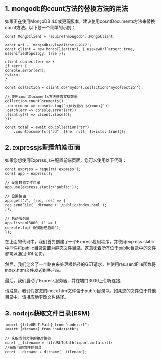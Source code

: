 ## 1. mongodb的count方法的替换方法的用法

如果正在使用MongoDB 4.0或更高版本，建议使用countDocuments方法来替换count方法。以下是一个简单的示例：

```node
const MongoClient = require('mongodb').MongoClient;

const uri = 'mongodb://localhost:27017';
const client = new MongoClient(uri, { useNewUrlParser: true, useUnifiedTopology: true });

client.connect(err => {
if (err) {
console.error(err);
return;
}

const collection = client.db('mydb').collection('mycollection');

// 使用countDocuments方法获取文档数量
collection.countDocuments()
.then(count => console.log(`文档数量为 ${count}`))
.catch(err => console.error(err))
.finally(() => client.close());
});

const total = await db.collection("tr")
	.countDocuments({"id": {$ne: null, $exists: true}});
```


## 2. expressjs配置前端页面

如果您想使用Express.js来配置前端页面，您可以使用以下代码：

```node
const express = require('express');
const app = express();

// 设置静态文件目录
app.use(express.static('public'));

// 设置路由
app.get('/', (req, res) => {
res.sendFile(__dirname + '/public/index.html');
});

// 启动服务器
app.listen(3000, () => {
console.log('服务器已启动');
});
```
在上面的代码中，我们首先创建了一个Express应用程序，并使用express.static中间件将public目录设置为静态文件目录。这意味着所有位于public目录中的文件都可以通过URL访问。

然后，我们定义了一个路由来处理根路径的GET请求，并使用res.sendFile函数将index.html文件发送到客户端。

最后，我们启动了Express服务器，并在端口3000上侦听连接。

请注意，我们假定您的index.html文件位于public目录中。如果您的文件位于其他目录中，请相应地更改文件路径。

## 3. nodejs获取文件目录(ESM)
```node
import {fileURLToPath} from "node:url";
import {dirname} from "node:path";

// 获取当前文件的绝对路径
const __filename = fileURLToPath(import.meta.url);
//获取当前文件的目录
const __dirname = dirname(__filename);
```